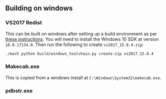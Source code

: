 ## Building on windows

### VS2017 Redist

This can be built on windows after setting up a build environment as per [these instructions](https://firefox-source-docs.mozilla.org/setup/windows_build.html#building-firefox-on-windows).
You will need to install the Windows 10 SDK at version `10.0.17134.0`. Then run the following to create `vs2017_15.8.4.zip`:

```bash
./mach python build/windows_toolchain.py create-zip vs2017_15.8.4
```

### Makecab.exe

This is copied from a windows install at `C:\Windows\System32\makecab.exe`.

### pdbstr.exe

